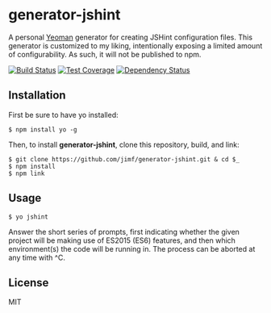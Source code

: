 # generator-jshint

A personal [Yeoman][] generator for creating JSHint configuration files. This
generator is customized to my liking, intentionally exposing a limited amount
of configurability. As such, it will not be published to npm.

[![Build Status][build-badge]][build-status]
[![Test Coverage][coverage-badge]][coverage-result]
[![Dependency Status][dep-badge]][dep-status]

## Installation

First be sure to have yo installed:

    $ npm install yo -g

Then, to install **generator-jshint**, clone this repository, build, and link:

    $ git clone https://github.com/jimf/generator-jshint.git & cd $_
    $ npm install
    $ npm link

## Usage

    $ yo jshint

Answer the short series of prompts, first indicating whether the given project
will be making use of ES2015 (ES6) features, and then which environment(s) the
code will be running in. The process can be aborted at any time with ^C.

## License

MIT

[build-badge]: https://img.shields.io/travis/jimf/hour-convert/master.svg
[build-status]: https://travis-ci.org/jimf/hour-convert
[coverage-badge]: https://img.shields.io/coveralls/jimf/hour-convert.svg
[coverage-result]: https://coveralls.io/r/jimf/hour-convert
[dep-badge]: https://img.shields.io/david/jimf/hour-convert.svg
[dep-status]: https://david-dm.org/jimf/hour-convert
[Yeoman]: http://yeoman.io/
